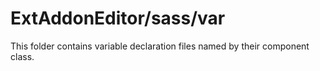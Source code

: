 # ExtAddonEditor/sass/var

This folder contains variable declaration files named by their component class.
